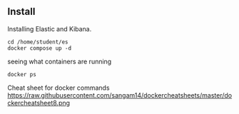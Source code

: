 ## Install

Installing Elastic and Kibana.
```shell
cd /home/student/es
docker compose up -d
```

seeing what containers are running
```shell
docker ps
```

Cheat sheet for docker commands
https://raw.githubusercontent.com/sangam14/dockercheatsheets/master/dockercheatsheet8.png